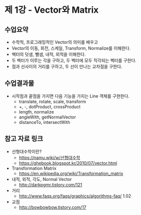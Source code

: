 # 제 1강 - Vector와 Matrix
## 수업요약
- 수학적, 프로그래밍적인 Vector의 의미를 배우고 
- Vector의 이동, 회전, 스케일, Transform, Normalize를 이해한다.
- 벡터의 덧샘, 뺄샘, 내적, 외적을 이해한다.
- 두 벡터가 이루는 각을 구하고, 두 벡터에 모두 직각되는 벡터를 구한다.
- 점과 선사이의 거리를 구하고, 두 선이 만나는 교차점을 구한다.

## 수업결과물
- 시작점과 끝점을 가지면 다음 기능을 가지는 Line 객체를 구현한다.
  - translate, rotate, scale, transform
  - +, -, dotProduct, crossProduct
  - length, normalize
  - angleWith, getNormalVector
  - distanceTo, intersectWith

## 참고 자료 링크
- 선형대수학이란? 
  - https://namu.wiki/w/선형대수학
  - https://ghebook.blogspot.kr/2010/07/vector.html
- Transformation Matrix
  - https://en.wikipedia.org/wiki/Transformation_matrix
- 내적, 외적, 각도, Normal Vector 
  - http://darkpgmr.tistory.com/121
- 거리
  - http://www.faqs.org/faqs/graphics/algorithms-faq/ 1.02
- 교점
  - http://bowbowbow.tistory.com/17
